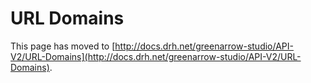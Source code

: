 # URL Domains

This page has moved to [http://docs.drh.net/greenarrow-studio/API-V2/URL-Domains](http://docs.drh.net/greenarrow-studio/API-V2/URL-Domains).

